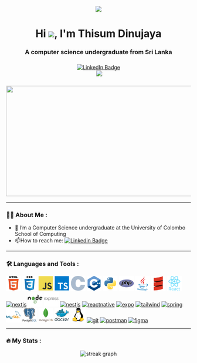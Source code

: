 <div id="header" align="center">
  <img src="https://i.giphy.com/media/v1.Y2lkPTc5MGI3NjExenB2M2gyY242cnc1dWxhNW1weWtnanRwcG50ODMxYjA4d3A2bmVyZCZlcD12MV9pbnRlcm5hbF9naWZfYnlfaWQmY3Q9cw/jdPMeyv9rn0hZHh8n9/giphy.gif" height="100" />
</div>

###

<h1 align="center">Hi <img src="https://media.giphy.com/media/hvRJCLFzcasrR4ia7z/giphy.gif" width="30px"/>, I'm Thisum Dinujaya</h1>
<h3 align="center">A computer science undergraduate from Sri Lanka</h3>

###

<div align="center">
  <a href="https://www.linkedin.com/in/thisumdinujaya/" target="_blank">
    <img src="https://img.shields.io/static/v1?message=LinkedIn&logo=linkedin&label=&color=0077B5&logoColor=white&labelColor=&style=for-the-badge" alt="LinkedIn Badge"  /></a>
</div>
<div align="center">
  <img src="https://komarev.com/ghpvc/?username=ThisumDinujaya&style=flat&color=blue" alt=""/>
  <img src="https://visitor-badge.laobi.icu/badge?page_id=ThisumDinujaya.ThisumDinujaya&"  />
</div>

###

<div align="center">
  <img src="https://i.giphy.com/media/v1.Y2lkPTc5MGI3NjExaXF3dnZqZDN4ZWFtd2E3Y21ucXpnYWRsejdlNzJvOGJ0OHRqZDRpbiZlcD12MV9pbnRlcm5hbF9naWZfYnlfaWQmY3Q9Zw/SWoSkN6DxTszqIKEqv/giphy.gif" width="600" height="300"/>
</div>

---

### :man_technologist: About Me :

- :telescope: I’m a Computer Science undergraduate at the University of Colombo School of Computing
- :mailbox:How to reach me: [![Linkedin Badge](https://img.shields.io/badge/-ThisumDinujaya-blue?style=flat&logo=Linkedin&logoColor=white)](https://www.linkedin.com/in/thisumdinujaya/)

---

### :hammer_and_wrench: Languages and Tools :

[<img src="https://raw.githubusercontent.com/devicons/devicon/master/icons/html5/html5-original-wordmark.svg" alt="html5" width="40" height="40" />](https://html.spec.whatwg.org/)
[<img src="https://raw.githubusercontent.com/devicons/devicon/master/icons/css3/css3-original-wordmark.svg" alt="css3" width="40" height="40" />](https://www.w3.org/Style/CSS/)
[<img src="https://raw.githubusercontent.com/devicons/devicon/master/icons/javascript/javascript-original.svg" alt="javascript" width="40" height="40" />](https://developer.mozilla.org/en-US/docs/Web/JavaScript)
[<img src="https://raw.githubusercontent.com/devicons/devicon/master/icons/typescript/typescript-original.svg" alt="typescript" width="40" height="40" />](https://www.typescriptlang.org/)
[<img src="https://raw.githubusercontent.com/devicons/devicon/master/icons/c/c-original.svg" alt="c" width="40" height="40" />](https://www.cprogramming.com/)
[<img src="https://raw.githubusercontent.com/devicons/devicon/master/icons/cplusplus/cplusplus-original.svg" alt="cplusplus" width="40" height="40" />](https://isocpp.org/)
[<img src="https://raw.githubusercontent.com/devicons/devicon/master/icons/python/python-original.svg" alt="python" width="40" height="40" />](https://www.python.org)
[<img src="https://raw.githubusercontent.com/devicons/devicon/master/icons/php/php-original.svg" alt="php" width="40" height="40" />](https://www.php.net)
[<img src="https://raw.githubusercontent.com/devicons/devicon/master/icons/java/java-original.svg" alt="java" width="40" height="40" />](https://www.java.com)
[<img src="https://raw.githubusercontent.com/devicons/devicon/master/icons/scala/scala-original.svg" alt="scala" width="40" height="40" />](https://www.scala-lang.org)
[<img src="https://raw.githubusercontent.com/devicons/devicon/master/icons/react/react-original-wordmark.svg" alt="react" width="40" height="40" />](https://reactjs.org/)
[<img src="https://cdn.jsdelivr.net/gh/devicons/devicon@latest/icons/nextjs/nextjs-original.svg" alt="nextjs" width="40" height="40" />](https://nextjs.org/)
[<img src="https://raw.githubusercontent.com/devicons/devicon/master/icons/nodejs/nodejs-original-wordmark.svg" alt="nodejs" width="40" height="40" />](https://nodejs.org)
[<img src="https://raw.githubusercontent.com/devicons/devicon/master/icons/express/express-original-wordmark.svg" alt="express" width="40" height="40" />](https://expressjs.com)
[<img src="https://cdn.jsdelivr.net/gh/devicons/devicon@latest/icons/nestjs/nestjs-original.svg" alt="nestjs" width="40" height="40" />](https://nestjs.com/)
[<img src="https://cdn.jsdelivr.net/gh/devicons/devicon@latest/icons/reactnative/reactnative-original-wordmark.svg" alt="reactnative" width="40" height="40" />](https://reactnative.dev/)
[<img src="https://cdn.jsdelivr.net/gh/devicons/devicon@latest/icons/expo/expo-original.svg" alt="expo" width="40" height="40" />](https://reactnative.dev/)
[<img src="https://www.vectorlogo.zone/logos/tailwindcss/tailwindcss-icon.svg" alt="tailwind" width="40" height="40" />](https://tailwindcss.com/)
[<img src="https://www.vectorlogo.zone/logos/springio/springio-icon.svg" alt="spring" width="40" height="40" />](https://spring.io/)
[<img src="https://raw.githubusercontent.com/devicons/devicon/master/icons/mysql/mysql-original-wordmark.svg" alt="mysql" width="40" height="40" />](https://www.mysql.com/)
[<img src="https://raw.githubusercontent.com/devicons/devicon/master/icons/postgresql/postgresql-original-wordmark.svg" alt="postgresql" width="40" height="40" />](https://www.postgresql.org)
[<img src="https://raw.githubusercontent.com/devicons/devicon/master/icons/mongodb/mongodb-original-wordmark.svg" alt="mongodb" width="40" height="40" />](https://www.mongodb.com/)
[<img src="https://raw.githubusercontent.com/devicons/devicon/master/icons/docker/docker-original-wordmark.svg" alt="docker" width="40" height="40" />](https://www.docker.com/)
[<img src="https://raw.githubusercontent.com/devicons/devicon/master/icons/linux/linux-original.svg" alt="linux" width="40" height="40" />](https://www.linux.org/)
[<img src="https://www.vectorlogo.zone/logos/git-scm/git-scm-icon.svg" alt="git" width="40" height="40" />](https://git-scm.com/)
[<img src="https://www.vectorlogo.zone/logos/getpostman/getpostman-icon.svg" alt="postman" width="40" height="40" />](https://postman.com)
[<img src="https://www.vectorlogo.zone/logos/figma/figma-icon.svg" alt="figma" width="40" height="40" />](https://www.figma.com/)

---

### :fire: My Stats :

<div align="center">
  <img src="https://streak-stats.demolab.com?user=ThisumDinujaya&locale=en&mode=weekly&theme=dracula&hide_border=true&border_radius=5&order=1" height="200" alt="streak graph"  />
</div>

###

<!--- - 👋 Hi, I’m @ThisumDinujaya
👀 I’m interested in ...
- 🌱 I’m currently learning ...
- 💞️ I’m looking to collaborate on ...
- 📫 How to reach me ...
- 😄 Pronouns: ...
- ⚡ Fun fact: ... --->

<!---
ThisumDinujaya/ThisumDinujaya is a ✨ special ✨ repository because its `README.md` (this file) appears on your GitHub profile.
You can click the Preview link to take a look at your changes.
--->

